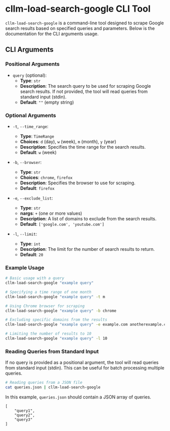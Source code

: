 # cllm-load-search-google CLI Tool

`cllm-load-search-google` is a command-line tool designed to scrape Google search results based on specified queries and parameters. Below is the documentation for the CLI arguments usage.

## CLI Arguments

### Positional Arguments

- `query` (optional): 
  - **Type**: `str`
  - **Description**: The search query to be used for scraping Google search results. If not provided, the tool will read queries from standard input (stdin).
  - **Default**: `""` (empty string)

### Optional Arguments

- `-t`, `--time_range`:
  - **Type**: `TimeRange`
  - **Choices**: `d` (day), `w` (week), `m` (month), `y` (year)
  - **Description**: Specifies the time range for the search results.
  - **Default**: `w` (week)

- `-b`, `--browser`:
  - **Type**: `str`
  - **Choices**: `chrome`, `firefox`
  - **Description**: Specifies the browser to use for scraping.
  - **Default**: `firefox`

- `-e`, `--exclude_list`:
  - **Type**: `str`
  - **nargs**: `+` (one or more values)
  - **Description**: A list of domains to exclude from the search results.
  - **Default**: `['google.com', 'youtube.com']`

- `-l`, `--limit`:
  - **Type**: `int`
  - **Description**: The limit for the number of search results to return.
  - **Default**: `20`

### Example Usage

```sh
# Basic usage with a query
cllm-load-search-google "example query"

# Specifying a time range of one month
cllm-load-search-google "example query" -t m

# Using Chrome browser for scraping
cllm-load-search-google "example query" -b chrome

# Excluding specific domains from the results
cllm-load-search-google "example query" -e example.com anotherexample.com

# Limiting the number of results to 10
cllm-load-search-google "example query" -l 10
```

### Reading Queries from Standard Input

If no query is provided as a positional argument, the tool will read queries from standard input (stdin). This can be useful for batch processing multiple queries.

```sh
# Reading queries from a JSON file
cat queries.json | cllm-load-search-google
```

In this example, `queries.json` should contain a JSON array of queries.

```
[
    "query1",
    "query2",
    "query3"
]
```